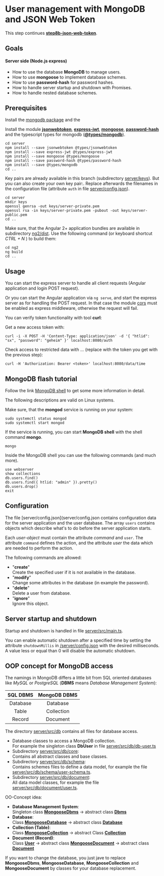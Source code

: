 # User management with MongoDB and JSON Web Token

This step continues **[step8b-json-web-token](../../blob/step8b-json-web-token/README.md)**.

## Goals

#### Server side (Node.js express)

* How to use the database **MongoDB** to manage users.
* How to use **mongoose** to implement database schemes.
* How to use **password-hash** for password hashes.
* How to handle server startup and shutdown with Promises.
* How to handle nested database schemes. 

## Prerequisites

Install the [mongodb package][mongodb-install] and the 

Install the module **[jsonwebtoken][npm-jsonwebtoken]**, **[express-jwt][npm-express-jwt]**, 
**[mongoose][npm-mongoose]**, **[password-hash][npm-password-hash]** and the typescript types for
mongodb (**[@types/mongodb][npm-types-mongodb]**).

```
cd server
npm install --save jsonwebtoken @types/jsonwebtoken
npm install --save express-jwt @types/express-jwt
npm install --save mongoose @types/mongoose
npm install --save password-hash @types/password-hash
npm install --save @types/mongodb
cd ..
```

Key pairs are already available in this branch (subdirectory [server/keys](server/keys)). But you can also create your own key pair:. Replace afterwards the filenames in the configuration file (attribute `auth` in file [server/config.json](server/config.json)).

```
cd server
mkdir keys
openssl genrsa -out keys/server-private.pem
openssl rsa -in keys/server-private.pem -pubout -out keys/server-public.pem
cd ..
```


Make sure, that the Angular 2+ application bundles are available in subdirectory [ng2/dist](ng2/dist). Use the following command (or keyboard shortcut *CTRL + N* ) to build them:

```
cd ng2
ng build
cd ..
```

## Usage

You can start the express server to handle all client requests (Angular application and login POST request).

Or you can start the Angular application via `ng serve`, and start the express server as for handling the POST request. In that case the module [cors][npm-cors] must be enabled as express middleware, otherwise the request will fail.

You can verify token functionality with tool **curl**:

Get a new access token with:
```
curl -i -X POST -H 'Content-Type: application/json' -d '{ "htlid": "sx", "password": "geheim" }' localhost:8080/auth
```
Check access to restricted data with ... (replace <token> with the token you get with the previous step):
```
curl -H 'Authorization: Bearer <token>' localhost:8080/data/time
```

## MongoDB flash tutorial

Follow the link [MongoDB shell][mongodb-shell] to get some more information in detail.

The following descriptions are valid on Linux systems. 

Make sure, that the **mongod** service is running on your system:

```
sudo systemctl status mongod
sudo systemctl start mongod
```

If the service is running, you can start **MongoDB shell** with the shell command **mongo**. 
```
mongo
```

Inside the MongoDB shell you can use the following commands (and much more).

```
use webserver
show collections
db.users.find()
db.users.find({ htlid: "admin" }).pretty()
db.users.drop()
exit
```

## Configuration

The file [server/config.json](server/config.json contains configuration data for the server application 
and the user database. The array `users` contains objects which describe what's to do before the server 
application starts.

Each *user-object* must contain the attribute *command* and `user`. The attribute `command` defines the action, and the attribute *user* 
the data which are needed to perform the action.

The following commands are allowed:
* "**create**"  
  Create the specified user if it is not available in the database.
* "**modify**"  
  Change some attributes in the database (in example the password). 
* "**delete**"  
  Delete a user from database. 
* "**ignore**"  
  Ignore this object.


## Server startup and shutdown

Startup and shutdown is handled in file [server/src/main.ts](server/src/main.ts).  

You can enable automatic shutdown after a specified time by setting the attribute `shutdownMillis` in [/server/config.json](/server/config.json) with the desired milliseconds. A value less or equal than 0 will disable the automatic shutdown. 


## OOP concept for MongoDB access

The namings in MongoDB differs a little bit from SQL oriented databases like *MySQL* or *PostgreSQL* (**DBMS** means *Database Management System*):

 SQL DBMS     | MongoDB DBMS
 :----------: | :--------------:
 Database     | Database 
 Table        | Collection 
 Record       | Document 

The directory [server/src/db](server/src/db) contains all files for database access.

* Database classes to access a MongoDB collection.  
  For example the singleton class **DbUser** in file [server/src/db/db-user.ts](server/src/db/db-user.ts)
* Subdirectory [server/src/db/core](server/src/db/core):  
  Contains all abstract classes and base classes.
* Subdirectory [server/src/db/schema](server/src/db/schema):  
  Contains schemes files to define a data model, 
  for example the file [server/src/db/schema/user-schema.ts](server/src/db/schema/user-schema.ts).
* Subdirectory [server/src/db/document](server/src/db/document):  
  All data model classes, 
  for example the file [server/src/db/document/user.ts](server/src/db/document/user.ts).

OO-Concept idea:

* **Database Management System**:  
  Singleton class **[MongooseDbms](server/src/db/core/mongoose-dbms.ts)** -> abstract class **[Dbms](server/src/db/core/dbms.ts)**
* **Database**:  
  Class **[MongooseDatabase](server/src/db/core/mongoose-database.ts)** -> abstract class **[Database](server/src/db/core/database.ts)**
* **Collection (Table)**:  
  Class **[MongooseCollection](server/src/db/core/mongoose-collection.ts)** -> abstract Class **[Collection](server/src/db/core/collection.ts)**
* **Document (Record)**:  
  Class **[User](server/src/db/document/user.ts)** -> abstract class **[MongooseDocument](server/src/db/core/mongoose-document.ts)** -> abstract class **[Document](server/src/db/core/document.ts)**
  
If you want to change the database, you just jave to replace **MongooseDbms**, **MongooseDatabase**, **MongooseCollection** and **MongooseDocument** by classes for your database replacement.

[npm-cors]: https://www.npmjs.com/package/cors
[mongodb-install]: https://docs.mongodb.com/manual/tutorial/install-mongodb-on-ubuntu/
[npm-jsonwebtoken]: https://www.npmjs.com/package/jsonwebtoken
[npm-express-jwt]: https://www.npmjs.com/package/express-jwt
[npm-mongoose]: https://www.npmjs.com/package/mongoose
[npm-password-hash]: https://www.npmjs.com/package/password-hash
[npm-types-mongodb]: https://www.npmjs.com/package/@types/mongodb
[mongodb-shell]: [https://docs.mongodb.com/getting-started/shell/client/]